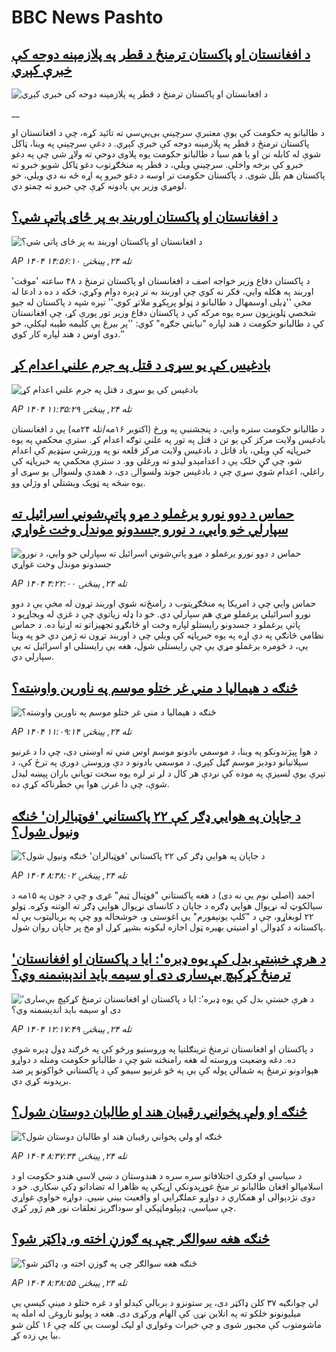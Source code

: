 # BBC News Pashto## [د افغانستان او پاکستان ترمنځ د قطر په پلازمېنه دوحه کې خبرې کېږي](https://www.bbc.co.uk/pashto/live/c4gp5p4yzy9t?at_medium=RSS&at_campaign=rss?at_campaign=githubrss)![د افغانستان او پاکستان ترمنځ د قطر په پلازمېنه دوحه کې خبرې کېږي](https://ichef.bbci.co.uk/ace/standard/240/cpsprodpb/2004/live/9b556290-aaa7-11f0-b2a1-6f537f66f9aa.jpg)__د طالبانو په حکومت کې یوې معتبرې سرچینې بی‌بي‌‌سي ته تائید کړه، چې د افغانستان او پاکستان ترمنځ د قطر په پلازمېنه دوحه کې خبرې کېږي. د دغې سرچېنې په وینا، ټاکل شوې له کابله نن او یا هم سبا د طالبانو حکومت یوه پلاوی دوحې ته ولاړ شي چې په دغو خبرو کې برخه واخلې. سرچینې ویلي، د قطر په منځګړتوب دغو ټاکل شویو خبرو ته پاکستان هم بلل شوی. د پاکستان حکومت تر اوسه د دغو خبرو په اړه څه نه دي‌ ویلي، خو لومړي وزیر یې یادونه کړې چې خبرو ته چمتو دي.## [د افغانستان او پاکستان اوربند به پر ځای پاتې شي؟](https://www.bbc.com/pashto/articles/c4g3pzyjjj0o?at_medium=RSS&at_campaign=rss?at_campaign=githubrss)![د افغانستان او پاکستان اوربند به پر ځای پاتې شي؟](https://ichef.bbci.co.uk/ace/ws/240/cpsprodpb/a3b6/live/02604270-aa94-11f0-aa13-0b0479f6f42a.jpg)_AP ۱۴۰۴ تله ۲۴, پينځنۍ ۱۴:۵۶:۱۰_د پاکستان دفاع وزیر خواجه اصف د افغانستان او پاکستان ترمنځ د ۴۸ ساعته 'موقت' اوربند په هکله وايي، فکر نه کوي چې اوربند به تر ډېره دوام وکړي، ځکه د ده د ادعا له مخې ''ډیلی اوسمهال د طالبانو د ټولو پرېکړو ملاتړ کوي.''
تېره شپه د پاکستان له جیو شخصي ټلویزیون سره یوه مرکه کې د پاکستان دفاع وزیر تور پورې کړ، چې افغانستان کې د طالبانو حکومت د هند لپاره "نیابتي جګړه" کوي: ''پر بیرغ یې کلیمه طیبه لیکلې، خو دوی اوس د هند لپاره کار کوي.''## [ بادغیس کې یو سړی د قتل په جرم علني اعدام کړ](https://www.bbc.com/pashto/articles/cew422np28xo?at_medium=RSS&at_campaign=rss?at_campaign=githubrss)![ بادغیس کې یو سړی د قتل په جرم علني اعدام کړ](https://ichef.bbci.co.uk/ace/ws/240/cpsprodpb/6419/live/3ca42aa0-aa76-11f0-9c75-5fce1bce10a4.jpg)_AP ۱۴۰۴ تله ۲۴, پينځنۍ ۱۱:۳۵:۲۹_د طالبانو حکومت ستره وايي، د پنجشنبې په ورځ (اکتوبر ‍۱۶مه/تله ۲۴مه) یې د افغانستان بادغیس ولایت مرکز کې یو تن د قتل په تور په علني توګه اعدام کړ.‌
سترې محکمې په یوه خبرپاڼه کې ویلي، یاد قاتل د بادغیس ولایت مرکز قلعه نو په ورزشي سټډیم کې اعدام شو، چې ګڼ خلک یې د اعدامېدو لیدو ته ورغلي وو.
د سترې محکمې په خبرپاڼه کې راغلي، اعدام شوي سړي چې د بادغیس جوند ولسوالۍ دی، د همدې ولسوالۍ یو سړی او یوه ښځه په ټوپک ویشتلي او وژلي وو.## [حماس د دوو نورو یرغملو د مړو پاتې‌شوني اسرائيل ته سپارلي خو وايي، د نورو جسدونو موندل وخت غواړي](https://www.bbc.com/pashto/articles/cp8ye81rnwyo?at_medium=RSS&at_campaign=rss?at_campaign=githubrss)![حماس د دوو نورو یرغملو د مړو پاتې‌شوني اسرائيل ته سپارلي خو وايي، د نورو جسدونو موندل وخت غواړي](https://ichef.bbci.co.uk/ace/ws/240/cpsprodpb/26d0/live/31fa3840-aa46-11f0-b2a1-6f537f66f9aa.jpg)_AP ۱۴۰۴ تله ۲۴, پينځنۍ ۴:۲۲:۰۰_حماس وایي چې د امریکا په منځګړیتوب د رامنځ‌ته شوي اوربند تړون له مخې یې د دوو نورو اسرائيلي یرغملو مړي هم سپارلي دي. خو دا ډله زیاتوي چې د غزې له ویجاړیو د پاتې یرغملو د جسدونو رایستلو لپاره وخت او ځانګړو تجهیزاتو ته اړتیا ده.
د حماس نظامي څانګې په دې اړه په یوه خبرپاڼه کې ویلي چې د اوربند تړون ته ژمن دي خو په وینا یې، د څومره یرغملو مړي یې چې رایستلی شول، هغه یې رایستلي او اسرائيل ته یې سپارلي دي.## [څنګه د هیمالیا د مني غر ختلو موسم په ناورین واوښته؟](https://www.bbc.com/pashto/articles/cz6nw784z0wo?at_medium=RSS&at_campaign=rss?at_campaign=githubrss)![څنګه د هیمالیا د مني غر ختلو موسم په ناورین واوښته؟](https://ichef.bbci.co.uk/ace/ws/240/cpsprodpb/99f9/live/db61de90-a5c5-11f0-92db-77261a15b9d2.jpg)_AP ۱۴۰۴ تله ۲۴, پينځنۍ ۱۱:۰۹:۱۴_د هوا پېژندونکو په وینا، د موسمي بادونو موسم اوس مني ته اوښتی دی، چې دا د غرنیو سیلانیانو دودیز موسم ګڼل کېږي. د موسمي بادونو د دې وروستۍ دورې په ترڅ کې، د تېرې یوې لسیزې په موده کې نږدې هر کال د لږ تر لږه یوه سخت توپاني باران پېښه لیدل شوې، چې دا غرنۍ هوا یې خطرناکه کړې ده.## [د جاپان په هوايي ډګر کې ۲۲ پاکستاني 'فوټبالران' څنګه ونیول شول؟](https://www.bbc.com/pashto/articles/cx2pjrp25d8o?at_medium=RSS&at_campaign=rss?at_campaign=githubrss)![د جاپان په هوايي ډګر کې ۲۲ پاکستاني 'فوټبالران' څنګه ونیول شول؟](https://ichef.bbci.co.uk/ace/ws/240/cpsprodpb/fb3f/live/597d7010-93d7-11f0-9cf6-cbf3e73ce2b9.jpg)_AP ۱۴۰۴ تله ۲۴, پينځنۍ ۸:۳۸:۰۲_احمد (اصلي نوم یې نه دی) د هغه پاکستاني "فوټبال ټیم" غړی و چې د جون په ۱۵مه د سیالکوټ له نړیوال هوایي ډګره د جاپان د کانسای نړیوال هوایي ډګر ته الوتنه وکړه.
ټولو ۲۲ لوبغاړو، چې د "کلپ یونیفورم" یې اغوستی و، خوشحاله وو چې په بریالیتوب یې له پاکستانه د کډوالۍ او امنیتي بهیره ټول اجازه لیکونه بشپړ کړل او مخ پر جاپان روان شول.## ['د هرې خښتې بدل کې یوه ډبره': ایا د پاکستان او افغانستان ترمنځ کړکېچ بې‌ساری دی او سیمه باید اندېښمنه وي؟](https://www.bbc.com/pashto/articles/cj97jldp97ro?at_medium=RSS&at_campaign=rss?at_campaign=githubrss)!['د هرې خښتې بدل کې یوه ډبره': ایا د پاکستان او افغانستان ترمنځ کړکېچ بې‌ساری دی او سیمه باید اندېښمنه وي؟](https://ichef.bbci.co.uk/ace/ws/240/cpsprodpb/b435/live/a97c86d0-a900-11f0-928c-71dbb8619e94.jpg)_AP ۱۴۰۴ تله ۲۴, پينځنۍ ۱۲:۱۷:۴۹_د پاکستان او افغانستان ترمنځ ترینګلتیا په وروستیو ورځو کې په څرګند ډول ډېره شوې ده.
دغه وضعیت وروسته له هغه رامنځته شو چې د طالبانو حکومت ومنله د دواړو هېوادونو ترمنځ په شمالي پوله کې یې په څو غرنیو سیمو کې د پاکستاني ځواکونو پر ضد بریدونه کړي دي.## [څنګه او ولې پخواني رقيبان هند او طالبان دوستان شول؟](https://www.bbc.com/pashto/articles/c4gwl6erdnro?at_medium=RSS&at_campaign=rss?at_campaign=githubrss)![څنګه او ولې پخواني رقيبان هند او طالبان دوستان شول؟](https://ichef.bbci.co.uk/ace/ws/240/cpsprodpb/247b/live/8697e720-a9a7-11f0-b741-177e3e2c2fc7.jpg)_AP ۱۴۰۴ تله ۲۴, پينځنۍ ۸:۳۷:۳۴_د سياسي او فکري اختلافاتو سره سره د هندوستان د ښي لاسي هندو حکومت او د اسلامپالو افغان طالبانو تر منځ غوړېدونکې اړيکې په ظاهرا له تضاداتو ډکې ښکاري. خو د دوی نژدېوالی او همکاري د دواړو عملګرايي او واقعيت بيني ښيي. دواړه خواوې غواړي چې سياسي، ډېپلوماټيکي او سوداګريز تعلقات نور هم ژور کړي.## [څنګه هغه سوالګر چې په ګوزڼ اخته و، ډاکټر شو؟](https://www.bbc.com/pashto/articles/cjr5rx9jl53o?at_medium=RSS&at_campaign=rss?at_campaign=githubrss)![څنګه هغه سوالګر چې په ګوزڼ اخته و، ډاکټر شو؟](https://ichef.bbci.co.uk/ace/ws/240/cpsprodpb/097d/live/3a2e33c0-a764-11f0-92db-77261a15b9d2.jpg)_AP ۱۴۰۴ تله ۲۴, پينځنۍ ۸:۳۸:۵۵_لي چوانګیه ۳۷ کلن ډاکټر دی، پر ستونزو د بریالي کېدلو او د غره ختلو د مینې کیسې یې میلیونونو خلکو ته په انلاین نړۍ کې الهام ورکړی دی. هغه د پولیو ناروغۍ له امله په ماشومتوب کې مجبور شوی و چې خیرات وغواړي او لیک لوست یې کله چې ۱۶ کلن شو بیا یې زده کړ.
